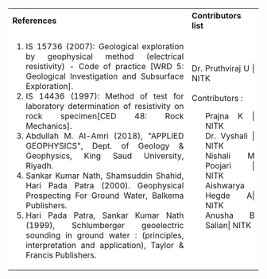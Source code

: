 <table style="text-align:justify;">
<tr style="background-color: white">
<th>References</th>
<th>Contributors list</th>
</tr>
<tr style="background-color: white">
<td>
<ol >
<li> IS 15736 (2007): Geological exploration by geophysical method (electrical resistivity) - Code of practice [WRD 5: Geological Investigation and Subsurface Exploration].</li>

<li>IS 14436 (1997): Method of test for laboratory determination of resistivity on rock specimen[CED 48: Rock Mechanics].</li>
<li>Abdullah M. Al-Amri (2018), &quot;APPLIED GEOPHYSICS&quot;, Dept. of Geology &amp; Geophysics, King Saud University, Riyadh.</li>
<li>Sankar Kumar Nath, Shamsuddin Shahid, Hari Pada Patra (2000).  Geophysical Prospecting For Ground Water, Balkema Publishers.</li>
<li>Hari Pada Patra, Sankar Kumar Nath (1999), Schlumberger geoelectric sounding in  ground water : (principles, interpretation and application), Taylor & Francis Publishers.</li>

</ol>
</td>
<td>Dr. Pruthviraj U | NITK<br></br>
Contributors :
<ul style="list-style-type: none;">
<li>Prajna K | NITK</li>
<li>Dr. Vyshali | NITK</li>
<li>Nishali M Poojari | NITK</li>
<li>Aishwarya Hegde A| NITK</li>
<li>Anusha B Salian| NITK</li>
  </ul></td>
</tr>
</table>